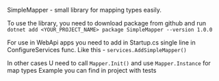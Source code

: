 SimpleMapper - small library for mapping types easily.

To use the library, you need to download package from github and run
`dotnet add <YOUR_PROJECT_NAME> package SimpleMapper --version 1.0.0`

For use in WebApi apps you need to add in Startup.cs single line in ConfigureServices func.
Like this - `services.AddSimpleMapper()`

In other cases U need to call `Mapper.Init()` and use `Mapper.Instance` for map types
Example you can find in project with tests
